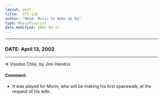 ```yaml
---
layout: post
title:  STS-110
author: "NASA: Music to Wake Up By"
type: MusicPlaylist
date_modified: 2002-04-13
---
```


----
### DATE: April 13, 2002
----
✵ Voodoo Chile, by Jimi Hendrix

#### Comment:
* It was played for Morin, who will be making his first spacewalk, at the request of his wife.

